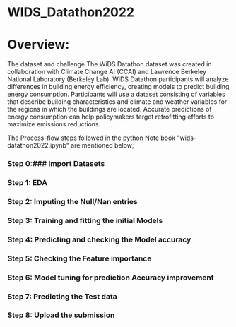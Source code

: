 # WIDS_Datathon2022

# Overview:
The dataset and challenge The WiDS Datathon dataset was created in collaboration with Climate Change AI (CCAI) and Lawrence Berkeley National Laboratory (Berkeley Lab). WiDS Datathon participants will analyze differences in building energy efficiency, creating models to predict building energy consumption. Participants will use a dataset consisting of variables that describe building characteristics and climate and weather variables for the regions in which the buildings are located. Accurate predictions of energy consumption can help policymakers target retrofitting efforts to maximize emissions reductions.

The Process-flow steps followed in the python Note book "wids-datathon2022.ipynb" are mentioned below;

### Step 0:### Import Datasets

### Step 1: EDA

### Step 2: Imputing the Null/Nan entries

### Step 3: Training and fitting the initial Models

### Step 4: Predicting and checking the Model accuracy

### Step 5: Checking the Feature importance

### Step 6: Model tuning for prediction Accuracy improvement

### Step 7: Predicting the Test data

### Step 8: Upload the submission

